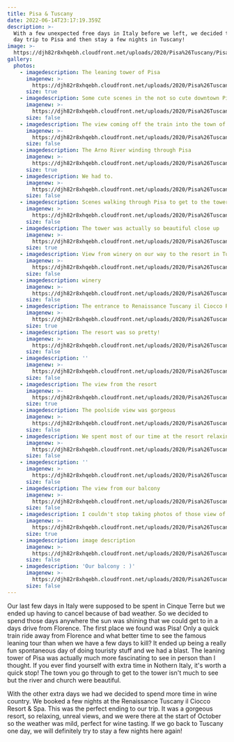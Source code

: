 ```yaml
---
title: Pisa & Tuscany
date: 2022-06-14T23:17:19.359Z
description: >-
  With a few unexpected free days in Italy before we left, we decided to make a
  day trip to Pisa and then stay a few nights in Tuscany!
image: >-
  https://djh82r8xhqebh.cloudfront.net/uploads/2020/Pisa%26Tuscany/Pisa%26Tuscany_Blog-1.jpg
gallery:
  photos:
    - imagedescription: The leaning tower of Pisa
      imagenew: >-
        https://djh82r8xhqebh.cloudfront.net/uploads/2020/Pisa%26Tuscany/Pisa%26Tuscany_Blog-6.jpg
      size: true
    - imagedescription: Some cute scenes in the not so cute downtown Pisa
      imagenew: >-
        https://djh82r8xhqebh.cloudfront.net/uploads/2020/Pisa%26Tuscany/Pisa%26Tuscany_Blog-4.jpg
      size: false
    - imagedescription: The view coming off the train into the town of Pisa
      imagenew: >-
        https://djh82r8xhqebh.cloudfront.net/uploads/2020/Pisa%26Tuscany/Pisa%26Tuscany_Blog-1.jpg
      size: false
    - imagedescription: The Arno River winding through Pisa
      imagenew: >-
        https://djh82r8xhqebh.cloudfront.net/uploads/2020/Pisa%26Tuscany/Pisa%26Tuscany_Blog-3.jpg
      size: true
    - imagedescription: We had to.
      imagenew: >-
        https://djh82r8xhqebh.cloudfront.net/uploads/2020/Pisa%26Tuscany/Pisa%26Tuscany_Blog-5.jpg
      size: false
    - imagedescription: Scenes walking through Pisa to get to the tower
      imagenew: >-
        https://djh82r8xhqebh.cloudfront.net/uploads/2020/Pisa%26Tuscany/Pisa%26Tuscany_Blog-2.jpg
      size: false
    - imagedescription: The tower was actually so beautiful close up
      imagenew: >-
        https://djh82r8xhqebh.cloudfront.net/uploads/2020/Pisa%26Tuscany/Pisa%26Tuscany_Blog-7.jpg
      size: true
    - imagedescription: View from winery on our way to the resort in Tuscany
      imagenew: >-
        https://djh82r8xhqebh.cloudfront.net/uploads/2020/Pisa%26Tuscany/Pisa%26Tuscany_Blog-8.jpg
      size: false
    - imagedescription: winery
      imagenew: >-
        https://djh82r8xhqebh.cloudfront.net/uploads/2020/Pisa%26Tuscany/Pisa%26Tuscany_Blog-9.jpg
      size: false
    - imagedescription: The entrance to Renaissance Tuscany il Ciocco Resort & Spa
      imagenew: >-
        https://djh82r8xhqebh.cloudfront.net/uploads/2020/Pisa%26Tuscany/Pisa%26Tuscany_Blog-12.jpg
      size: true
    - imagedescription: The resort was so pretty!
      imagenew: >-
        https://djh82r8xhqebh.cloudfront.net/uploads/2020/Pisa%26Tuscany/Pisa%26Tuscany_Blog-14.jpg
      size: false
    - imagedescription: ''
      imagenew: >-
        https://djh82r8xhqebh.cloudfront.net/uploads/2020/Pisa%26Tuscany/Pisa%26Tuscany_Blog-13.jpg
      size: false
    - imagedescription: The view from the resort
      imagenew: >-
        https://djh82r8xhqebh.cloudfront.net/uploads/2020/Pisa%26Tuscany/Pisa%26Tuscany_Blog-11.jpg
      size: true
    - imagedescription: The poolside view was gorgeous
      imagenew: >-
        https://djh82r8xhqebh.cloudfront.net/uploads/2020/Pisa%26Tuscany/Pisa%26Tuscany_Blog-15.jpg
      size: false
    - imagedescription: We spent most of our time at the resort relaxing by the pool
      imagenew: >-
        https://djh82r8xhqebh.cloudfront.net/uploads/2020/Pisa%26Tuscany/Pisa%26Tuscany_Blog-19.jpg
      size: false
    - imagedescription: ''
      imagenew: >-
        https://djh82r8xhqebh.cloudfront.net/uploads/2020/Pisa%26Tuscany/Pisa%26Tuscany_Blog-16.jpg
      size: false
    - imagedescription: The view from our balcony
      imagenew: >-
        https://djh82r8xhqebh.cloudfront.net/uploads/2020/Pisa%26Tuscany/Pisa%26Tuscany_Blog-10.jpg
      size: false
    - imagedescription: I couldn't stop taking photos of those view of Tuscany!
      imagenew: >-
        https://djh82r8xhqebh.cloudfront.net/uploads/2020/Pisa%26Tuscany/Pisa%26Tuscany_Blog-18.jpg
      size: true
    - imagedescription: image description
      imagenew: >-
        https://djh82r8xhqebh.cloudfront.net/uploads/2020/Pisa%26Tuscany/Pisa%26Tuscany_Blog-17.jpg
      size: false
    - imagedescription: 'Our balcony : )'
      imagenew: >-
        https://djh82r8xhqebh.cloudfront.net/uploads/2020/Pisa%26Tuscany/Pisa%26Tuscany_Blog-20.jpg
      size: false
---
```

Our last few days in Italy were supposed to be spent in Cinque Terre but we ended up having to cancel because of bad weather. So we decided to spend those days anywhere the sun was shining that we could get to in a days drive from Florence. The first place we found was Pisa! Only a quick train ride away from Florence and what better time to see the famous leaning tour than when we have a few days to kill? It ended up being a really fun spontaneous day of doing touristy stuff and we had a blast. The leaning tower of Pisa was actually much more fascinating to see in person than I thought. If you ever find yourself with extra time in Nothern Italy, it's worth a quick stop! The town you go through to get to the tower isn't much to see but the river and church were beautiful.



With the other extra days we had we decided to spend more time in wine country. We booked a few nights at the Renaissance Tuscany il Ciocco Resort & Spa. This was the perfect ending to our trip.  It was a gorgeous resort, so relaxing, unreal views, and we were there at the start of October so the weather was mild, perfect for wine tasting. If we go back to Tuscany one day, we will definitely try to stay a few nights here again!
